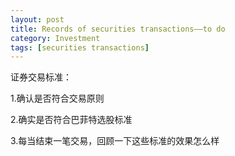 ```yaml
---
layout: post
title: Records of securities transactions——to do
category: Investment
tags: [securities transactions]
---
```


证券交易标准：

1.确认是否符合交易原则

2.确实是否符合巴菲特选股标准

3.每当结束一笔交易，回顾一下这些标准的效果怎么样
